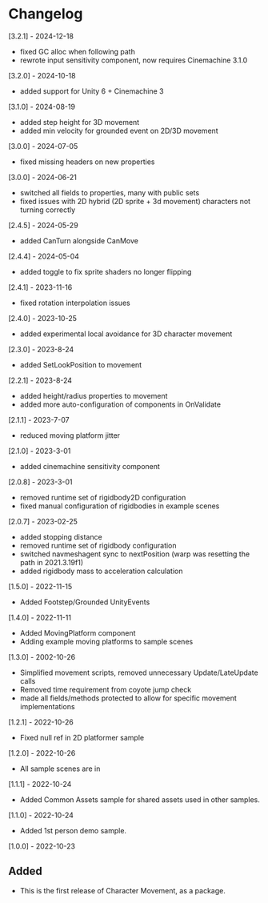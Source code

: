 # Changelog

[3.2.1] - 2024-12-18
- fixed GC alloc when following path
- rewrote input sensitivity component, now requires Cinemachine 3.1.0

[3.2.0] - 2024-10-18
- added support for Unity 6 + Cinemachine 3

[3.1.0] - 2024-08-19
- added step height for 3D movement
- added min velocity for grounded event on 2D/3D movement

[3.0.0] - 2024-07-05
- fixed missing headers on new properties

[3.0.0] - 2024-06-21
- switched all fields to properties, many with public sets
- fixed issues with 2D hybrid (2D sprite + 3d movement) characters not turning correctly

[2.4.5] - 2024-05-29
- added CanTurn alongside CanMove

[2.4.4] - 2024-05-04
- added toggle to fix sprite shaders no longer flipping

[2.4.1] - 2023-11-16
- fixed rotation interpolation issues

[2.4.0] - 2023-10-25
- added experimental local avoidance for 3D character movement

[2.3.0] - 2023-8-24
- added SetLookPosition to movement

[2.2.1] - 2023-8-24
- added height/radius properties to movement
- added more auto-configuration of components in OnValidate

[2.1.1] - 2023-7-07
- reduced moving platform jitter

[2.1.0] - 2023-3-01
- added cinemachine sensitivity component

[2.0.8] - 2023-3-01
- removed runtime set of rigidbody2D configuration
- fixed manual configuration of rigidbodies in example scenes

[2.0.7] - 2023-02-25
- added stopping distance
- removed runtime set of rigidbody configuration
- switched navmeshagent sync to nextPosition (warp was resetting the path in 2021.3.19f1)
- added rigidbody mass to acceleration calculation

[1.5.0] - 2022-11-15
- Added Footstep/Grounded UnityEvents

[1.4.0] - 2022-11-11
- Added MovingPlatform component
- Adding example moving platforms to sample scenes

[1.3.0] - 2002-10-26
- Simplified movement scripts, removed unnecessary Update/LateUpdate calls
- Removed time requirement from coyote jump check
- made all fields/methods protected to allow for specific movement implementations

[1.2.1] - 2022-10-26
- Fixed null ref in 2D platformer sample

[1.2.0] - 2022-10-26
- All sample scenes are in

[1.1.1] - 2022-10-24
- Added Common Assets sample for shared assets used in other samples.

[1.1.0] - 2022-10-24
- Added 1st person demo sample.

[1.0.0] - 2022-10-23
## Added
- This is the first release of Character Movement, as a package.